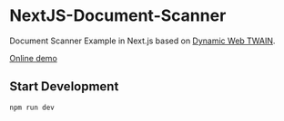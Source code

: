 # NextJS-Document-Scanner

Document Scanner Example in Next.js based on [Dynamic Web TWAIN](https://www.dynamsoft.com/web-twain/overview/).

[Online demo](https://next-js-document-scanner.vercel.app/)

## Start Development

```bash
npm run dev
```
